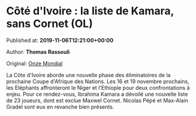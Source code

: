 
# Côté d'Ivoire : la liste de Kamara, sans Cornet (OL)

Published at: **2019-11-06T12:21:00+00:00**

Author: **Thomas Rassouli**

Original: [Onze Mondial](http://www.onzemondial.com/can-2021/cote-d-ivoire-la-liste-de-kamara-sans-cornet-ol-201787)

La Côte d'Ivoire aborde une nouvelle phase des éliminatoires de la prochaine Coupe d'Afrique des Nations. Les 16 et 19 novembre prochains, les Eléphants affronteront le Niger et l'Ethiopie pour deux confrontations à enjeu. Pour ce rendez-vous, Ibrahima Kamara a dévoilé une nouvelle liste de 23 joueurs, dont est exclue Maxwel Cornet. Nicolas Pépé et Max-Alain Gradel sont eux en revanche bien présents.
